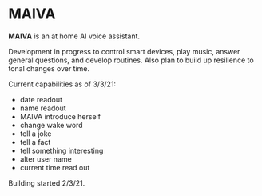 # MAIVA
**MAIVA** is an at home AI voice assistant.

Development in progress to control smart devices, play music, answer general questions, and develop routines.
Also plan to build up resilience to tonal changes over time.

Current capabilities as of 3/3/21:

* date readout
* name readout
* MAIVA introduce herself
* change wake word
* tell a joke
* tell a fact
* tell something interesting
* alter user name
* current time read out
  

Building started 2/3/21.
